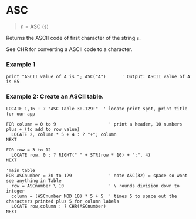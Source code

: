 # ASC

> n = ASC (s)

Returns the ASCII code of first character of the string `s`.

See CHR for converting a ASCII code to a character.

### Example 1

```
print "ASCII value of A is "; ASC("A")      ' Output: ASCII value of A is 65
```

### Example 2: Create an ASCII table.

```
LOCATE 1,16 : ? "ASC Table 30-129:"  ' locate print spot, print title for our app

FOR column = 0 to 9                    ' print a header, 10 numbers plus + (to add to row value)
  LOCATE 2, column * 5 + 4 : ? "+"; column
NEXT

FOR row = 3 to 12
  LOCATE row, 0 : ? RIGHT(" " + STR(row * 10) + ":", 4)
NEXT

'main table
FOR ASCnumber = 30 to 129              ' note ASC(32) = space so wont see anything in Table
  row = ASCnumber \ 10                 ' \ rounds division down to integer
  column = (ASCnumber MOD 10) * 5 + 5  ' times 5 to space out the characters printed plus 5 for column labels
  LOCATE row,column : ? CHR(ASCnumber)
NEXT
```

